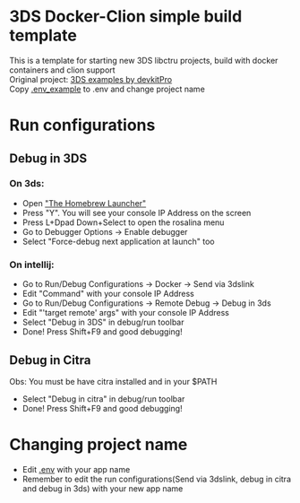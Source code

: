 # 3DS Docker-Clion simple build template

This is a template for starting new 3DS libctru projects, build with docker containers and clion support \
Original project: [3DS examples by devkitPro](https://github.com/devkitPro/3ds-examples) \
Copy [.env_example](.env_example) to .env and change project name
# Run configurations
## Debug in 3DS
### On 3ds:
- Open ["The Homebrew Launcher"](https://smealum.github.io/3ds/)
- Press "Y". You will see your console IP Address on the screen
- Press L+Dpad Down+Select to open the rosalina menu
- Go to Debugger Options -> Enable debugger
- Select "Force-debug next application at launch" too
### On intellij:
- Go to Run/Debug Configurations -> Docker -> Send via 3dslink
- Edit "Command" with your console IP Address
- Go to Run/Debug Configurations -> Remote Debug -> Debug in 3ds
- Edit "'target remote' args" with your console IP Address
- Select "Debug in 3DS" in debug/run toolbar
- Done! Press Shift+F9 and good debugging!
## Debug in Citra
Obs: You must be have citra installed and in your $PATH
- Select "Debug in citra" in debug/run toolbar
- Done! Press Shift+F9 and good debugging!

# Changing project name
- Edit [.env](.env_example) with your app name
- Remember to edit the run configurations(Send via 3dslink, debug in citra and debug in 3ds) with your new app name